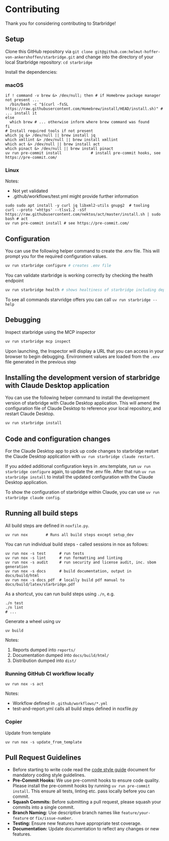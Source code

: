 # Contributing

Thank you for considering contributing to Starbridge!

## Setup

Clone this GitHub repository via
`git clone git@github.com:helmut-hoffer-von-ankershoffen/starbridge.git` and
change into the directory of your local Starbridge repository: `cd starbridge`

Install the dependencies:

### macOS

```shell
if ! command -v brew &> /dev/null; then # if Homebrew package manager not present ...
  /bin/bash -c "$(curl -fsSL https://raw.githubusercontent.com/Homebrew/install/HEAD/install.sh)" # ... install it
else
  which brew # ... otherwise inform where brew command was found
fi
# Install required tools if not present
which jq &> /dev/null || brew install jq
which xmllint &> /dev/null || brew install xmllint
which act &> /dev/null || brew install act
which pinact &> /dev/null || brew install pinact
uv run pre-commit install             # install pre-commit hooks, see https://pre-commit.com/
```

### Linux

Notes:

- Not yet validated
- .github/workflows/test.yml might provide further information

```shell
sudo sudo apt install -y curl jq libxml2-utils gnupg2  # tooling
curl --proto '=https' --tlsv1.2 -sSf https://raw.githubusercontent.com/nektos/act/master/install.sh | sudo bash # act
uv run pre-commit install # see https://pre-commit.com/
```

## Configuration

You can use the following helper command to create the .env file. This will
prompt you for the required configuration values.

```bash
uv run starbridge configure # creates .env file
```

You can validate starbridge is working correctly by checking the health endpoint

```bash
uv run starbridge health # shows healtiness of starbridge including dependencies
```

To see all commands starvridge offers you can call `uv run starbridge --help`

## Debugging

Inspect starbridge using the MCP inspector

```bash
uv run starbridge mcp inspect
```

Upon launching, the Inspector will display a URL that you can access in your
browser to begin debugging. Environment values are loaded from the `.env` file
generated in the previous step

## Installing the development version of starbridge with Claude Desktop application

You can use the following helper command to install the development version of
starbridge with Claude Desktop application. This will amend the configuration
file of Claude Desktop to reference your local repository, and restart Claude
Desktop.

```bash
uv run starbridge install
```

## Code and configuration changes

For the Claude Desktop app to pick up code changes to starbridge restart the
Claude Desktop application with `uv run starbridge claude restart`.

If you added additional configuration keys in .env.template, run
`uv run starbridge configure` again, to update the .env file. After that run
`uv run starbridge install` to install the updated configuration with the Claude
Desktop application.

To show the configuration of starbridge within Claude, you can use
`uv run starbridge claude config`.

## Running all build steps

All build steps are defined in `noxfile.py`.

```shell
uv run nox        # Runs all build steps except setup_dev
```

You can run individual build steps - called sessions in nox as follows:

```shell
uv run nox -s test      # run tests
uv run nox -s lint      # run formatting and linting
uv run nox -s audit     # run security and license audit, inc. sbom generation
uv run nox -s docs      # build documentation, output in docs/build/html
uv run nox -s docs_pdf  # locally build pdf manual to docs/build/latex/starbridge.pdf
```

As a shortcut, you can run build steps using `./n`, e.g.

```shell
./n test
./n lint
# ...
```

Generate a wheel using uv

```shell
uv build
```

Notes:

1. Reports dumped into `reports/`
2. Documentation dumped into `docs/build/html/`
3. Distribution dumped into `dist/`

### Running GitHub CI workflow locally

```shell
uv run nox -s act
```

Notes:

- Workflow defined in `.github/workflows/*.yml`
- test-and-report.yml calls all build steps defined in noxfile.py

### Copier

Update from template

```shell
uv run nox -s update_from_template
```

## Pull Request Guidelines

- Before starting to write code read the [code style guide](CODE_STYLE.md)
  document for mandatory coding style guidelines.
- **Pre-Commit Hooks:** We use pre-commit hooks to ensure code quality. Please
  install the pre-commit hooks by running `uv run pre-commit install`. This
  ensure all tests, linting etc. pass locally before you can commit.
- **Squash Commits:** Before submitting a pull request, please squash your
  commits into a single commit.
- **Branch Naming:** Use descriptive branch names like `feature/your-feature` or
  `fix/issue-number`.
- **Testing:** Ensure new features have appropriate test coverage.
- **Documentation:** Update documentation to reflect any changes or new
  features.
